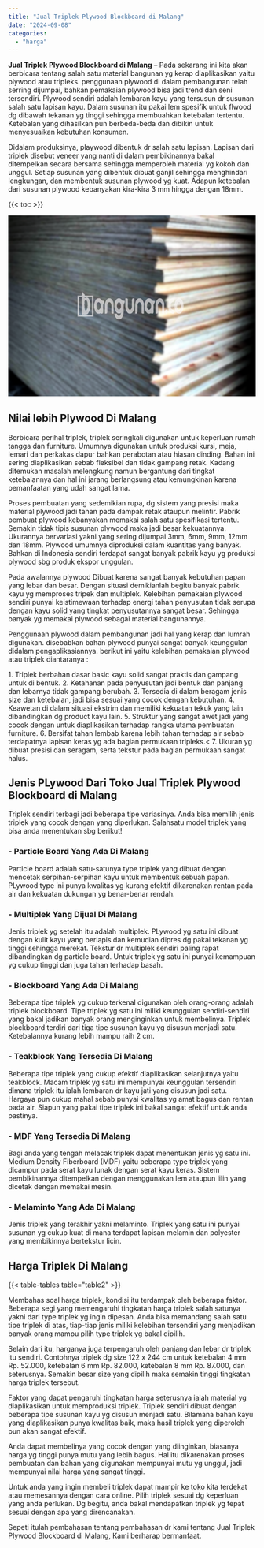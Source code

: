 ```yaml
---
title: "Jual Triplek Plywood Blockboard di Malang"
date: "2024-09-08"
categories: 
  - "harga"
---
```


**Jual Triplek Plywood Blockboard di Malang** – Pada sekarang ini kita akan berbicara tentang salah satu material bangunan yg kerap diaplikasikan yaitu plywood atau tripleks. penggunaan plywood di dalam pembangunan telah serring dijumpai, bahkan pemakaian plywood bisa jadi trend dan seni tersendiri. Plywood sendiri adalah lembaran kayu yang tersusun dr susunan salah satu lapisan kayu. Dalam susunan itu pakai lem spesifik untuk flwood dg dibawah tekanan yg tinggi sehingga membuahkan ketebalan tertentu. Ketebalan yang dihasilkan pun berbeda-beda dan dibikin untuk menyesuaikan kebutuhan konsumen.

Didalam produksinya, playwood dibentuk dr salah satu lapisan. Lapisan dari triplek disebut veneer yang nanti di dalam pembikinannya bakal ditempelkan secara bersama sehingga memperoleh material yg kokoh dan unggul. Setiap susunan yang dibentuk dibuat ganjil sehingga menghindari lengkungan, dan membentuk susunan plywood yg kuat. Adapun ketebalan dari susunan plywood kebanyakan kira-kira 3 mm hingga dengan 18mm.

{{< toc >}}

![Jual Triplek Plywood Blockboard di Malang](/images/jual-triplek-murah-32.png)

## Nilai lebih Plywood Di Malang

Berbicara perihal triplek, triplek seringkali digunakan untuk keperluan rumah tangga dan furniture. Umumnya digunakan untuk produksi kursi, meja, lemari dan perkakas dapur bahkan perabotan atau hiasan dinding. Bahan ini sering diaplikasikan sebab fleksibel dan tidak gampang retak. Kadang ditemukan masalah melengkung namun bergantung dari tingkat ketebalannya dan hal ini jarang berlangsung atau kemungkinan karena pemanfaatan yang udah sangat lama.

Proses pembuatan yang sedemikian rupa, dg sistem yang presisi maka material plywood jadi tahan pada dampak retak ataupun melintir. Pabrik pembuat plywood kebanyakan memakai salah satu spesifikasi tertentu. Semakin tidak tipis susunan plywood maka jadi besar kekuatannya. Ukurannya bervariasi yakni yang sering dijumpai 3mm, 6mm, 9mm, 12mm dan 18mm. Plywood umumnya diproduksi dalam kuantitas yang banyak. Bahkan di Indonesia sendiri terdapat sangat banyak pabrik kayu yg produksi plywood sbg produk ekspor unggulan.

Pada awalannya plywood Dibuat karena sangat banyak kebutuhan papan yang lebar dan besar. Dengan situasi demikianlah begitu banyak pabrik kayu yg memproses tripek dan multiplek. Kelebihan pemakaian plywood sendiri punyai keistimewaan terhadap energi tahan penyusutan tidak serupa dengan kayu solid yang tingkat penyusutannya sangat besar. Sehingga banyak yg memakai plywood sebagai material bangunannya.

Penggunaan plywood dalam pembangunan jadi hal yang kerap dan lumrah digunakan. disebabkan bahan plywood punyai sangat banyak keunggulan didalam pengaplikasiannya. berikut ini yaitu kelebihan pemakaian plywood atau triplek diantaranya :

1\. Triplek berbahan dasar basic kayu solid sangat praktis dan gampang untuk di bentuk. 2. Ketahanan pada penyusutan jadi bentuk dan panjang dan lebarnya tidak gampang berubah. 3. Tersedia di dalam beragam jenis size dan ketebalan, jadi bisa sesuai yang cocok dengan kebutuhan. 4. Keawetan di dalam situasi ekstrim dan memiliki kekuatan tekuk yang lain dibandingkan dg product kayu lain. 5. Struktur yang sangat awet jadi yang cocok dengan untuk diaplikasikan terhadap rangka utama pembuatan furniture. 6. Bersifat tahan lembab karena lebih tahan terhadap air sebab terdapatnya lapisan keras yg ada bagian permukaan tripleks.< 7. Ukuran yg dibuat presisi dan seragam, serta tekstur pada bagian permukaan sangat halus.

## Jenis PLywood Dari Toko Jual Triplek Plywood Blockboard di Malang

Triplek sendiri terbagi jadi beberapa tipe variasinya. Anda bisa memilih jenis triplek yang cocok dengan yang diperlukan. Salahsatu model triplek yang bisa anda menentukan sbg berikut!

### \- Particle Board Yang Ada Di Malang

Particle board adalah satu-satunya type triplek yang dibuat dengan mencetak serpihan-serpihan kayu untuk membentuk sebuah papan. PLywood type ini punya kwalitas yg kurang efektif dikarenakan rentan pada air dan kekuatan dukungan yg benar-benar rendah.

### \- Multiplek Yang Dijual Di Malang

Jenis triplek yg setelah itu adalah multiplek. PLywood yg satu ini dibuat dengan kulit kayu yang berlapis dan kemudian dipres dg pakai tekanan yg tinggi sehingga merekat. Tekstur dr multiplek sendiri paling rapat dibandingkan dg particle board. Untuk triplek yg satu ini punyai kemampuan yg cukup tinggi dan juga tahan terhadap basah.

### \- Blockboard Yang Ada Di Malang

Beberapa tipe triplek yg cukup terkenal digunakan oleh orang-orang adalah triplek blockboard. Tipe triplek yg satu ini miliki keunggulan sendiri-sendiri yang bakal jadikan banyak orang menginginkan untuk membelinya. Triplek blockboard terdiri dari tiga tipe susunan kayu yg disusun menjadi satu. Ketebalannya kurang lebih mampu raih 2 cm.

### \- Teakblock Yang Tersedia Di Malang

Beberapa tipe triplek yang cukup efektif diaplikasikan selanjutnya yaitu teakblock. Macam triplek yg satu ini mempunyai keunggulan tersendiri dimana triplek itu ialah lembaran dr kayu jati yang disusun jadi satu. Hargaya pun cukup mahal sebab punyai kwalitas yg amat bagus dan rentan pada air. Siapun yang pakai tipe triplek ini bakal sangat efektif untuk anda pastinya.

### \- MDF Yang Tersedia Di Malang

Bagi anda yang tengah melacak triplek dapat menentukan jenis yg satu ini. Medium Density Fiberboard (MDF) yaitu beberapa type triplek yang dicampur pada serat kayu lunak dengan serat kayu keras. Sistem pembikinannya ditempelkan dengan menggunakan lem ataupun lilin yang dicetak dengan memakai mesin.

### \- Melaminto Yang Ada Di Malang

Jenis triplek yang terakhir yakni melaminto. Triplek yang satu ini punyai susunan yg cukup kuat di mana terdapat lapisan melamin dan polyester yang membikinnya bertekstur licin.

## Harga Triplek Di Malang

{{< table-tables table="table2" >}}

Membahas soal harga triplek, kondisi itu terdampak oleh beberapa faktor. Beberapa segi yang memengaruhi tingkatan harga triplek salah satunya yakni dari type triplek yg ingin dipesan. Anda bisa memandang salah satu tipe triplek di atas, tiap-tiap jenis miliki kelebihan tersendiri yang menjadikan banyak orang mampu pilih type triplek yg bakal dipilih.

Selain dari itu, harganya juga terpengaruh oleh panjang dan lebar dr triplek itu sendiri. Contohnya triplek dg size 122 x 244 cm untuk ketebalan 4 mm Rp. 52.000, ketebalan 6 mm Rp. 82.000, ketebalan 8 mm Rp. 87.000, dan seterusnya. Semakin besar size yang dipilih maka semakin tinggi tingkatan harga triplek tersebut.

Faktor yang dapat pengaruhi tingkatan harga seterusnya ialah material yg diaplikasikan untuk memproduksi triplek. Triplek sendiri dibuat dengan beberapa tipe susunan kayu yg disusun menjadi satu. Bilamana bahan kayu yang diaplikasikan punya kwalitas baik, maka hasil triplek yang diperoleh pun akan sangat efektif.

Anda dapat membelinya yang cocok dengan yang diinginkan, biasanya harga yg tinggi punya mutu yang lebih bagus. Hal itu dikarenakan proses pembuatan dan bahan yang digunakan mempunyai mutu yg unggul, jadi mempunyai nilai harga yang sangat tinggi.

Untuk anda yang ingin membeli triplek dapat mampir ke toko kita terdekat atau memesannya dengan cara online. Pilih triplek sesuai dg keperluan yang anda perlukan. Dg begitu, anda bakal mendapatkan triplek yg tepat sesuai dengan apa yang direncanakan.

Sepeti itulah pembahasan tentang pembahasan dr kami tentang Jual Triplek Plywood Blockboard di Malang, Kami berharap bermanfaat.
